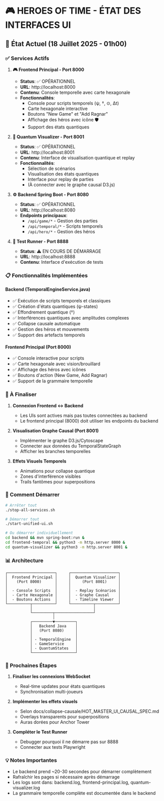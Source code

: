 # 🎮 HEROES OF TIME - ÉTAT DES INTERFACES UI

## 🚀 État Actuel (18 Juillet 2025 - 01h00)

### ✅ Services Actifs

1. **🎮 Frontend Principal - Port 8000**
   - **Status**: ✅ OPÉRATIONNEL
   - **URL**: http://localhost:8000
   - **Contenu**: Console temporelle avec carte hexagonale
   - **Fonctionnalités**:
     - Console pour scripts temporels (ψ, †, ⊙, Δt)
     - Carte hexagonale interactive
     - Boutons "New Game" et "Add Ragnar"
     - Affichage des héros avec icône 🛡️
     - Support des états quantiques

2. **🔬 Quantum Visualizer - Port 8001**
   - **Status**: ✅ OPÉRATIONNEL
   - **URL**: http://localhost:8001
   - **Contenu**: Interface de visualisation quantique et replay
   - **Fonctionnalités**:
     - Sélection de scénarios
     - Visualisation des états quantiques
     - Interface pour replay de parties
     - (À connecter avec le graphe causal D3.js)

3. **⚙️ Backend Spring Boot - Port 8080**
   - **Status**: ✅ OPÉRATIONNEL
   - **URL**: http://localhost:8080
   - **Endpoints principaux**:
     - `/api/game/*` - Gestion des parties
     - `/api/temporal/*` - Scripts temporels
     - `/api/hero/*` - Gestion des héros

4. **🧪 Test Runner - Port 8888**
   - **Status**: ⚠️ EN COURS DE DÉMARRAGE
   - **URL**: http://localhost:8888
   - **Contenu**: Interface d'exécution de tests

### 📋 Fonctionnalités Implémentées

#### Backend (TemporalEngineService.java)
- ✅ Exécution de scripts temporels et classiques
- ✅ Création d'états quantiques (ψ-states)
- ✅ Effondrement quantique (†)
- ✅ Interférences quantiques avec amplitudes complexes
- ✅ Collapse causale automatique
- ✅ Gestion des héros et mouvements
- ✅ Support des artefacts temporels

#### Frontend Principal (Port 8000)
- ✅ Console interactive pour scripts
- ✅ Carte hexagonale avec vision/brouillard
- ✅ Affichage des héros avec icônes
- ✅ Boutons d'action (New Game, Add Ragnar)
- ✅ Support de la grammaire temporelle

### 🔧 À Finaliser

1. **Connexion Frontend ↔ Backend**
   - Les UIs sont actives mais pas toutes connectées au backend
   - Le frontend principal (8000) doit utiliser les endpoints du backend

2. **Visualisation Graphe Causal (Port 8001)**
   - Implémenter le graphe D3.js/Cytoscape
   - Connecter aux données du TemporalStateGraph
   - Afficher les branches temporelles

3. **Effets Visuels Temporels**
   - Animations pour collapse quantique
   - Zones d'interférence visibles
   - Trails fantômes pour superpositions

### 🚀 Comment Démarrer

```bash
# Arrêter tout
./stop-all-services.sh

# Démarrer tout
./start-unified-ui.sh

# Ou démarrer individuellement
cd backend && mvn spring-boot:run &
cd frontend-temporal && python3 -m http.server 8000 &
cd quantum-visualizer && python3 -m http.server 8001 &
```

### 📊 Architecture

```
┌─────────────────────┐     ┌─────────────────────┐
│  Frontend Principal │     │  Quantum Visualizer │
│    (Port 8000)      │     │     (Port 8001)     │
│                     │     │                     │
│  - Console Scripts  │     │  - Replay Scénarios │
│  - Carte Hexagonale │     │  - Graphe Causal    │
│  - Boutons Actions  │     │  - Timeline Viewer  │
└──────────┬──────────┘     └──────────┬──────────┘
           │                           │
           └─────────┬─────────────────┘
                     │
           ┌─────────▼─────────┐
           │   Backend Java    │
           │   (Port 8080)     │
           │                   │
           │ - TemporalEngine  │
           │ - GameService     │
           │ - QuantumStates   │
           └───────────────────┘
```

### 🎯 Prochaines Étapes

1. **Finaliser les connexions WebSocket**
   - Real-time updates pour états quantiques
   - Synchronisation multi-joueurs

2. **Implémenter les effets visuels**
   - Selon docs/collapse-causale/HOT_MASTER_UI_CAUSAL_SPEC.md
   - Overlays transparents pour superpositions
   - Auras dorées pour Anchor Tower

3. **Compléter le Test Runner**
   - Debugger pourquoi il ne démarre pas sur 8888
   - Connecter aux tests Playwright

### 💡 Notes Importantes

- Le backend prend ~20-30 secondes pour démarrer complètement
- Rafraîchir les pages si nécessaire après démarrage
- Les logs sont dans: backend.log, frontend-principal.log, quantum-visualizer.log
- La grammaire temporelle complète est documentée dans le backend 